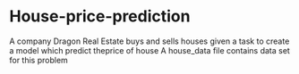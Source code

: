 # House-price-prediction
A company Dragon Real Estate buys and sells houses
given a task to create a model which predict theprice of house 
A house_data file contains data set for this problem 
